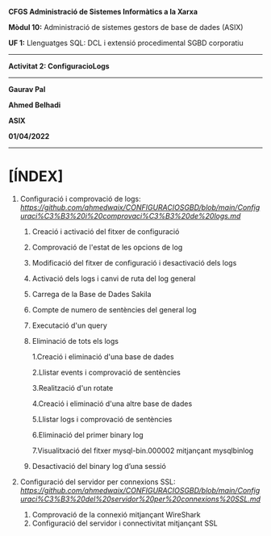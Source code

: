 **CFGS Administració de Sistemes Informàtics a la Xarxa**

**Mòdul 10:** Administració de sistemes gestors de base de dades (ASIX)

**UF 1:** Llenguatges SQL: DCL i extensió procedimental SGBD corporatiu


***


**Activitat 2: ConfiguracioLogs**


***

**Gaurav Pal**

**Ahmed Belhadi**

**ASIX**

**01/04/2022**
***

# **[ÍNDEX]** 


1. Configuració i comprovació de logs: *https://github.com/ahmedwaix/CONFIGURACIOSGBD/blob/main/Configuraci%C3%B3%20i%20comprovaci%C3%B3%20de%20logs.md*
    1. Creació i activació del fitxer de configuració
    2. Comprovació de l'estat de les opcions de log
    3. Modificació del fitxer de configuració i desactivació dels logs
    4. Activació dels logs i canvi de ruta del log general
    5. Carrega de la Base de Dades Sakila
    6. Compte de numero de sentències del general log 
    7. Executació d'un query 
    8. Eliminació de tots els logs 
        
        1.Creació i eliminació d'una base de dades 
        
        2.Llistar events i comprovació de sentències
        
        3.Realització d'un rotate
        
        4.Creació i eliminació d'una altre base de dades 
        
        5.Llistar logs i comprovació de sentències
        
        6.Eliminació del primer binary log
        
        7.Visualitxació del fitxer mysql-bin.000002 mitjançant mysqlbinlog
  
    9. Desactivació del binary log d’una sessió
2. Configuració del servidor per connexions SSL: *https://github.com/ahmedwaix/CONFIGURACIOSGBD/blob/main/Configuraci%C3%B3%20del%20servidor%20per%20connexions%20SSL.md*

    1. Comprovació de la connexió mitjançant WireShark
    2. Configuració del servidor i connectivitat mitjançant SSL
